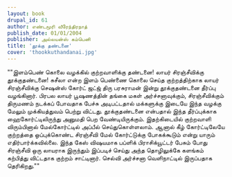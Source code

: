 ```yaml
---
layout: book
drupal_id: 61
author: எண்டமூரி வீரேந்திரநாத்
publish_date: 01/01/2004
publisher: அல்லயன்ஸ் கம்பெனி
title: 'தூக்கு தண்டனை'
cover: 'thookkuthandanai.jpg'
---
```

""இளம்பெண் கொலை வழக்கில் குற்றவாளிக்கு தண்டனை! லாயர் சிரஞ்சீவிக்கு தூக்குதண்டனை!
சுசீலா என்ற இளம் பெண்ணை கொலை செய்த குற்றத்திற்காக லாயர் சிரஞ்சீவிக்கு செஷன்ஸ் கோர்ட் ஜட்ஜ் திரு பரசுராமன் இன்று தூக்குதண்டனை தீர்ப்பு வழங்கினார். பிரபல லாயர் பூஷணத்தின் தங்கை மகள் அர்ச்சனாவுக்கும், சிரஞ்சீவிக்கும் திருமணம் நடக்கப் போவதாக பேச்சு அடிபட்டதால் மக்களுக்கு இடையே இந்த வழக்கு மேலும் முக்கியத்துவம் பெற்று விட்டது.
தூக்குதண்டனை என்பதால் இந்த தீர்ப்புக்காக ஹைகோர்ட்டிலிருந்து அனுமதி பெற வேண்டியிருக்கும். இதற்கிடையில் குற்றவாளி விரும்பினால் மேல்கோர்ட்டில் அப்பீல் செய்துகொள்ளலாம். ஆனால் கீழ் கோர்ட்டிலேயே குற்றத்தை ஒப்புக்கொண்ட சிரஞ்சீவி மேல் கோர்ட்டுக்கு போகக்கூடும் என்று யாரும் எதிர்பார்க்கவில்லை. இந்த கேஸ் விஷயமாக பப்ளிக் பிராசிக்யூட்டர் பேசும் போது சிரஞ்சீவி ஒரு லாயராக இருந்தும் இப்படிச் செய்து அந்த தொழிலுக்கே களங்கம் கற்பித்து விட்டதாக குற்றம் சாட்டினார். செல்வி அர்ச்சனா வெளிநாட்டில் இருப்பதாக தெரிகிறது.""
